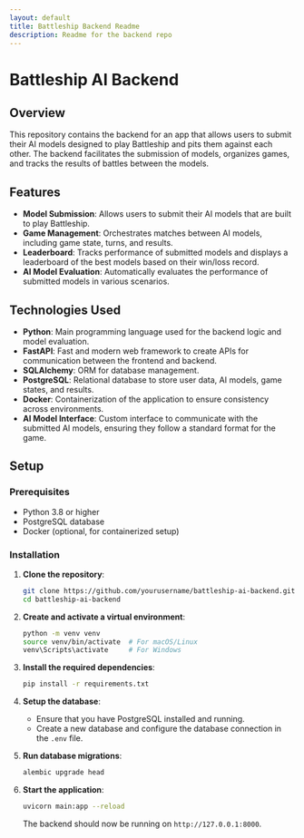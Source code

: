 ```yaml
---
layout: default
title: Battleship Backend Readme
description: Readme for the backend repo
---
```

# Battleship AI Backend

## Overview

This repository contains the backend for an app that allows users to submit their AI models designed to play Battleship and pits them against each other. The backend facilitates the submission of models, organizes games, and tracks the results of battles between the models.

## Features

- **Model Submission**: Allows users to submit their AI models that are built to play Battleship.
- **Game Management**: Orchestrates matches between AI models, including game state, turns, and results.
- **Leaderboard**: Tracks performance of submitted models and displays a leaderboard of the best models based on their win/loss record.
- **AI Model Evaluation**: Automatically evaluates the performance of submitted models in various scenarios.

## Technologies Used

- **Python**: Main programming language used for the backend logic and model evaluation.
- **FastAPI**: Fast and modern web framework to create APIs for communication between the frontend and backend.
- **SQLAlchemy**: ORM for database management.
- **PostgreSQL**: Relational database to store user data, AI models, game states, and results.
- **Docker**: Containerization of the application to ensure consistency across environments.
- **AI Model Interface**: Custom interface to communicate with the submitted AI models, ensuring they follow a standard format for the game.

## Setup

### Prerequisites

- Python 3.8 or higher
- PostgreSQL database
- Docker (optional, for containerized setup)

### Installation

1. **Clone the repository**:

   ```bash
   git clone https://github.com/yourusername/battleship-ai-backend.git
   cd battleship-ai-backend
   ```

2. **Create and activate a virtual environment**:

   ```bash
   python -m venv venv
   source venv/bin/activate  # For macOS/Linux
   venv\Scripts\activate     # For Windows
   ```

3. **Install the required dependencies**:

   ```bash
   pip install -r requirements.txt
   ```

4. **Setup the database**:
   - Ensure that you have PostgreSQL installed and running.
   - Create a new database and configure the database connection in the `.env` file.

5. **Run database migrations**:

   ```bash
   alembic upgrade head
   ```

6. **Start the application**:

   ```bash
   uvicorn main:app --reload
   ```

   The backend should now be running on `http://127.0.0.1:8000`.
